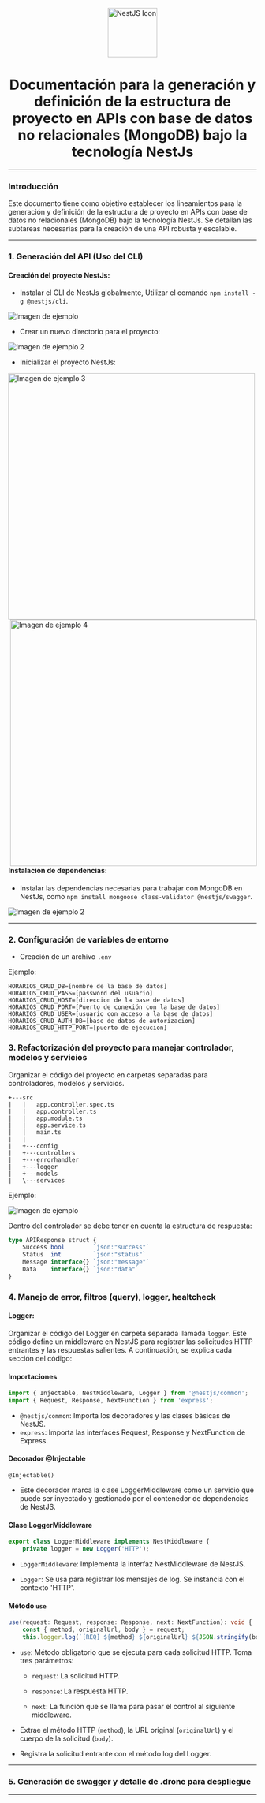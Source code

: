 <p align="center">
  <img src="https://docs.nestjs.com/assets/logo-small.svg" alt="NestJS Icon" width="100"/>
</p>

<h1 align="center"><b>Documentación para la generación y definición de la estructura de proyecto en APIs con base de datos no relacionales (MongoDB) bajo la tecnología NestJs</b></h1>

---

### Introducción

Este documento tiene como objetivo establecer los lineamientos para la generación y definición de la estructura de proyecto en APIs con base de datos no relacionales (MongoDB) bajo la tecnología NestJs. Se detallan las subtareas necesarias para la creación de una API robusta y escalable.

---

### 1. Generación del API (Uso del CLI)

#### Creación del proyecto NestJs:

- Instalar el CLI de NestJs globalmente, Utilizar el comando `npm install -g @nestjs/cli`.

![Imagen de ejemplo](img/2.png)

- Crear un nuevo directorio para el proyecto:

![Imagen de ejemplo 2](img/3.png)

- Inicializar el proyecto NestJs:

<div>
    <img src="img/6.png" alt="Imagen de ejemplo 3" style="float: left; margin-right: 20px; width: 500px;"/>
    <img src="img/4.png" alt="Imagen de ejemplo 4" style="float: right; margin-left: 20px; width: 500px;"/>
</div>

#### Instalación de dependencias:

- Instalar las dependencias necesarias para trabajar con MongoDB en NestJs, como `npm install mongoose class-validator @nestjs/swagger`.

![Imagen de ejemplo 2](img/7.png)

---

### 2. Configuración de variables de entorno

- Creación de un archivo `.env`

Ejemplo:

```shell
HORARIOS_CRUD_DB=[nombre de la base de datos]
HORARIOS_CRUD_PASS=[password del usuario]
HORARIOS_CRUD_HOST=[direccion de la base de datos]
HORARIOS_CRUD_PORT=[Puerto de conexión con la base de datos]
HORARIOS_CRUD_USER=[usuario con acceso a la base de datos]
HORARIOS_CRUD_AUTH_DB=[base de datos de autorizacion]
HORARIOS_CRUD_HTTP_PORT=[puerto de ejecucion]
```

### 3. Refactorización del proyecto para manejar controlador, modelos y servicios

Organizar el código del proyecto en carpetas separadas para controladores, modelos y servicios.

```shell
+---src
|   |   app.controller.spec.ts
|   |   app.controller.ts
|   |   app.module.ts
|   |   app.service.ts
|   |   main.ts
|   |
|   +---config
|   +---controllers
|   +---errorhandler
|   +---logger
|   +---models
|   \---services
```

Ejemplo:

![Imagen de ejemplo](img/9.JPG)

Dentro del controlador se debe tener en cuenta la estructura de respuesta:
```typescript
type APIResponse struct {
	Success bool        `json:"success"`
	Status  int         `json:"status"`
	Message interface{} `json:"message"`
	Data    interface{} `json:"data"`
}
```

### 4. Manejo de error, filtros (query), logger, healtcheck <a name="manejo-de-error"></a>

#### Logger:
Organizar el código del Logger en carpeta separada llamada `logger`. Este código define un middleware en NestJS para registrar las solicitudes HTTP entrantes y las respuestas salientes. A continuación, se explica cada sección del código:

#### Importaciones

```typescript
import { Injectable, NestMiddleware, Logger } from '@nestjs/common';
import { Request, Response, NextFunction } from 'express';
```
- `@nestjs/common`: Importa los decoradores y las clases básicas de NestJS.
- `express`: Importa las interfaces Request, Response y NextFunction de Express.

#### Decorador @Injectable
`@Injectable()`

- Este decorador marca la clase LoggerMiddleware como un servicio que puede ser inyectado y gestionado por el contenedor de dependencias de NestJS.

#### Clase LoggerMiddleware
```typescript
export class LoggerMiddleware implements NestMiddleware {
    private logger = new Logger('HTTP');
```
- `LoggerMiddleware`: Implementa la interfaz NestMiddleware de NestJS.

- `Logger`: Se usa para registrar los mensajes de log. Se instancia con el contexto 'HTTP'.

#### Método `use`
```typescript
use(request: Request, response: Response, next: NextFunction): void {
    const { method, originalUrl, body } = request;
    this.logger.log(`[REQ] ${method} ${originalUrl} ${JSON.stringify(body)}`);
```
- `use`: Método obligatorio que se ejecuta para cada solicitud HTTP. Toma tres parámetros:

	- `request`: La solicitud HTTP.
  
	- `response`: La respuesta HTTP.
  
	- `next`: La función que se llama para pasar el control al siguiente middleware.

- Extrae el método HTTP (`method`), la URL original (`originalUrl`) y el cuerpo de la solicitud (`body`).

- Registra la solicitud entrante con el método log del Logger.


---

### 5. Generación de swagger y detalle de .drone para despliegue <a name="generacion-de-swagger"></a>
---
